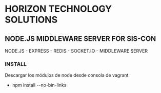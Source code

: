 # HORIZON TECHNOLOGY SOLUTIONS

## NODE.JS MIDDLEWARE SERVER FOR SIS-CON
NODE.JS - EXPRESS - REDIS - SOCKET.IO - MIDDLEWARE SERVER

### INSTALL
Descargar los módulos de node desde consola de vagrant
- npm install --no-bin-links